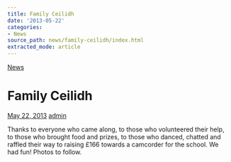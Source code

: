 ```yaml
---
title: Family Ceilidh
date: '2013-05-22'
categories:
- News
source_path: news/family-ceilidh/index.html
extracted_mode: article
---
```

[News](category/news/)

# Family Ceilidh

[May 22, 2013](news/family-ceilidh/) [admin](author/admin/)

Thanks to everyone who came along, to those who volunteered their help, to those who brought food and prizes, to those who danced, chatted and raffled their way to raising £166 towards a camcorder for the school. We had fun! Photos to follow.
